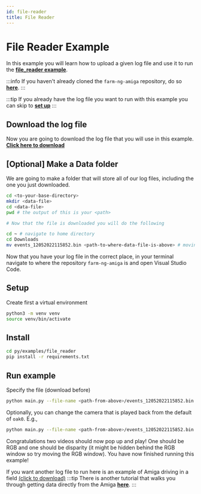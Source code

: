 ```yaml
---
id: file-reader
title: File Reader
---
```


# File Reader Example

In this example you will learn how to upload a given log file and use it to run the [**file_reader example**](https://github.com/farm-ng/farm-ng-amiga/tree/main/py/examples/file_reader).

:::info
If you haven't already cloned the `farm-ng-amiga` repository, do so [**here**](/docs/brain/brain-install.md#clone-the-repository).
:::

:::tip
If you already have the log file you want to run with this example you can skip to [**set up**](#setup)
:::

## Download the log file
Now you are going to download the log file that you will use in this example.
[**Click here to download**](https://farm-ng-dev-auto-plot-mvp.s3.us-west-2.amazonaws.com/datasets/western-growers-2022-12-05/events_12052022115852.bin)

## [Optional] Make a Data folder
We are going to make a folder that will store all of our log files, including the one you just downloaded.
```bash
cd <to-your-base-directory>
mkdir <data-file>
cd <data-file>
pwd # the output of this is your <path>

# Now that the file is downloaded you will do the following

cd ~ # navigate to home directory
cd Downloads
mv events_12052022115852.bin <path-to-where-data-file-is-above> # moving the data to to data-folder
```
 Now that you have your log file in the correct place, in your terminal navigate to where the repository `farm-ng-amiga` is and open Visual Studio Code.

## Setup

Create first a virtual environment

```bash
python3 -m venv venv
source venv/bin/activate
```

## Install

```bash
cd py/examples/file_reader
pip install -r requirements.txt
```

## Run example

Specify the file (download before)

```bash
python main.py --file-name <path-from-above>/events_12052022115852.bin
```

Optionally, you can change the camera that is played back from the default of `oak0`. E.g.,

```bash
python main.py --file-name <path-from-above>/events_12052022115852.bin --camera-name oak1
```

Congratulations two videos should now pop up and play! One should be RGB and one should be disparity (it might be hidden behind the RGB window so try moving the RGB window). You have now finished running this example!

If you want another log file to run here is an example of Amiga driving in a field [(click to download)](s3://farm-ng-dev-auto-plot-mvp/datasets/jacobs_freedom_1013/events_10132022112259.bin)
:::tip
There is another tutorial that walks you through getting data directly from the Amiga [**here**](docs/examples/import_log_file/README.md).
:::
